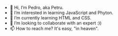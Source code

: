 - 👋 Hi, I’m Pedro, aka Petru.
- 👀 I’m interested in learning JavaScript and Phyton.
- 🌱 I’m currently learning HTML and CSS.
- 💞️ I’m looking to collaborate with an expert :))
- 📫 How to reach me? It's easy, "in heaven".

<!---I dont know what to type here--->
